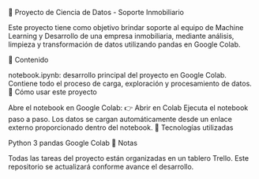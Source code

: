 🏡 Proyecto de Ciencia de Datos - Soporte Inmobiliario

Este proyecto tiene como objetivo brindar soporte al equipo de Machine Learning y Desarrollo de una empresa inmobiliaria, mediante análisis, limpieza y transformación de datos utilizando pandas en Google Colab.

📄 Contenido

notebook.ipynb: desarrollo principal del proyecto en Google Colab. Contiene todo el proceso de carga, exploración y procesamiento de datos.
🚀 Cómo usar este proyecto

Abre el notebook en Google Colab:
👉 Abrir en Colab
Ejecuta el notebook paso a paso.
Los datos se cargan automáticamente desde un enlace externo proporcionado dentro del notebook.
🧰 Tecnologías utilizadas

Python 3
pandas
Google Colab
📌 Notas

Todas las tareas del proyecto están organizadas en un tablero Trello.
Este repositorio se actualizará conforme avance el desarrollo.
